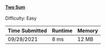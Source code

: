 #### [Two Sum](https://leetcode.com/problems/two-sum/)

Difficulty: Easy

| Time Submitted | Runtime | Memory |
|----------------|---------|--------|
| 09/28/2021     | 8 ms    | 12 MB  |
